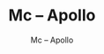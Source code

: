 ---
designer: Endless Knot
description: "Color%3A%20Soda%0AMaterial%3A%20Wool%20%26%20Tencel%0ACollection%3A%20Hand-Tufted%20Collection"
image_primary: img/APO-276-600x750.jpg
image_secondary: ../../../images/blank.png
manufacturer: Endless Knot
href: https://endlessknotrugs.com/product/apollo-soda/
subtitle: Mc – Apollo
tags: 
  - endless_knot
  - hand-tufted-rugs
title: Mc – Apollo
image_thumb: img/APO-276-300x300.jpg
category: hand-tufted-rugs
slug: /manufacturers/endless-knot/hand-tufted-rugs/endless-knot-mc-apollo
---